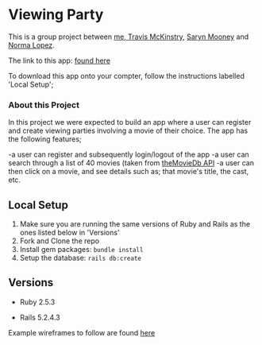 # Viewing Party

This is a group project between [me, Travis McKinstry](https://github.com/TravisGM92), [Saryn Mooney](https://github.com/sarynm12) and [Norma Lopez](https://github.com/IamNorma).

The link to this app: [found here](https://gentle-brook-14232.herokuapp.com/)

To download this app onto your compter, follow the instructions labelled 'Local Setup';

### About this Project

In this project we were expected to build an app where a user can register and create viewing parties involving a movie of their choice. The app has the following features;

-a user can register and subsequently login/logout of the app
-a user can search through a list of 40 movies (taken from [theMovieDb API](https://developers.themoviedb.org/)
-a user can then click on a movie, and see details such as; that movie's title, the cast, etc.

## Local Setup

1. Make sure you are running the same versions of Ruby and Rails as the ones listed below in 'Versions'
2. Fork and Clone the repo
3. Install gem packages: `bundle install`
4. Setup the database: `rails db:create`


## Versions

- Ruby 2.5.3

- Rails 5.2.4.3

Example wireframes to follow are found [here](https://backend.turing.io/module3/projects/viewing_party/wireframes)
